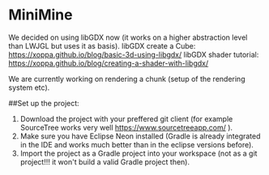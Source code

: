 # MiniMine

We decided on using libGDX now (it works on a higher abstraction level than LWJGL but uses it as basis).
libGDX create a Cube: https://xoppa.github.io/blog/basic-3d-using-libgdx/ 
libGDX shader tutorial: https://xoppa.github.io/blog/creating-a-shader-with-libgdx/

We are currently working on rendering a chunk (setup of the rendering system etc).

##Set up the project:
1. Download the project with your preffered git client (for example SourceTree works very well https://www.sourcetreeapp.com/ ).
2. Make sure you have Eclipse Neon installed (Gradle is already integrated in the IDE and works much better than in the eclipse versions before).
3. Import the project as a Gradle project into your workspace (not as a git project!!! it won't build a valid Gradle project then).
